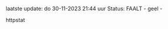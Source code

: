 laatste update: 
do 30-11-2023 21:44   uur 
Status: FAALT - geel - 
<div class="service Y">httpstat</div>